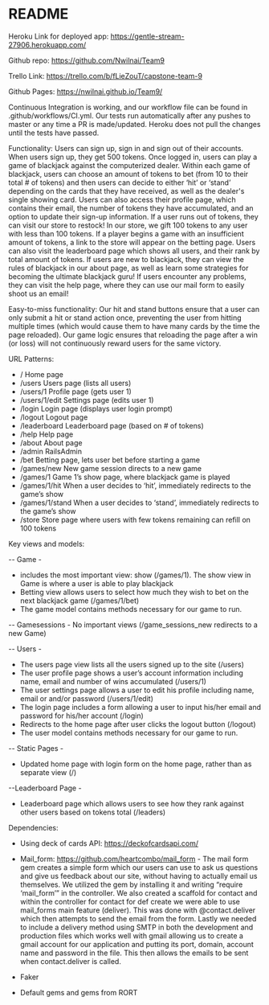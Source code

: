 # README

Heroku Link for deployed app: https://gentle-stream-27906.herokuapp.com/

Github repo: https://github.com/Nwilnai/Team9

Trello Link: https://trello.com/b/fLieZouT/capstone-team-9

Github Pages: https://nwilnai.github.io/Team9/

Continuous Integration is working, and our workflow file can be found in .github/workflows/CI.yml. Our tests run automatically after any pushes to master or any time a PR is made/updated. Heroku does not pull the changes until the tests have passed.

Functionality: Users can sign up, sign in and sign out of their accounts. When users sign up, they get 500 tokens. Once logged in, users can play a game of blackjack against the computerized dealer. Within each game of blackjack, users can choose an amount of tokens to bet (from 10 to their total # of tokens) and then users can decide to either ‘hit’ or ‘stand’ depending on the cards that they have received, as well as the dealer's single showing card. Users can also access their profile page, which contains their email, the number of tokens they have accumulated, and an option to update their sign-up information. If a user runs out of tokens, they can visit our store to restock! In our store, we gift 100 tokens to any user with less than 100 tokens. If a player begins a game with an insufficient amount of tokens, a link to the store will appear on the betting page. Users can also visit the leaderboard page which shows all users, and their rank by total amount of tokens. If users are new to blackjack, they can view the rules of blackjack in our about page, as well as learn some strategies for becoming the ultimate blackjack guru! If users encounter any problems, they can visit the help page, where they can use our mail form to easily shoot us an email!

Easy-to-miss functionality: Our hit and stand buttons ensure that a user can only submit a hit or stand action once, preventing the user from hitting multiple times (which would cause them to have many cards by the time the page reloaded). Our game logic ensures that reloading the page after a win (or loss) will not continuously reward users for the same victory. 

URL Patterns:
- /			        Home page
- /users			Users page (lists all users)
- /users/1		        Profile page (gets user 1)
- /users/1/edit	Settings page (edits user 1)
- /login			Login page (displays user login prompt)
- /logout			Logout page
- /leaderboard                  Leaderboard page (based on # of tokens)
- /help			        Help page
- /about			About page
- /admin                        RailsAdmin
- /bet                          Betting page, lets user bet before starting a game 
- /games/new	                New game session directs to a new game
- /games/1		        Game 1’s show page, where blackjack game is played
- /games/1/hit	                When a user decides to ‘hit’, immediately redirects to the game’s show
- /games/1/stand	        When a user decides to ‘stand’, immediately redirects to the game’s show
- /store                        Store page where users with few tokens remaining can refill on 100 tokens


Key views and models:

-- Game - 
- includes the most important view: show (/games/1). The show view in Game is where a user is able to play blackjack
- Betting view allows users to select how much they wish to bet on the next blackjack game (/games/1/bet)
- The game model contains methods necessary for our game to run.

-- Gamesessions - No important views (/game_sessions_new redirects to a new Game)

-- Users - 
- The users page view lists all the users signed up to the site (/users)	
- The user profile page shows a user’s account information including name, email and number of wins accumulated (/users/1)
- The user settings page allows a user to edit his profile including name, email or and/or password (/users/1/edit)
- The login page includes a form allowing a user to input his/her email and password for his/her account (/login)
- Redirects to the home page after user clicks the logout button (/logout)
- The user model contains methods necessary for our game to run.

-- Static Pages -
- Updated home page with login form on the home page, rather than as separate view (/)

--Leaderboard Page -
- Leaderboard page which allows users to see how they rank against other users based on tokens total (/leaders) 



Dependencies:

- Using deck of cards API: https://deckofcardsapi.com/

- Mail_form: https://github.com/heartcombo/mail_form
        - The mail form gem creates a simple form which our users can use to ask us questions and give us feedback about our site, without having to actually email us themselves. We utilized the gem by installing it and writing “require ‘mail_form’” in the controller. We also created a scaffold for contact and within the controller for contact for def create we were able to use mail_forms main feature (deliver). This was done with @contact.deliver which then attempts to send the email from the form. Lastly we needed to include a delivery method using SMTP in both the development and production files which works well with gmail allowing us to create a gmail account for our application and putting its port, domain, account name and password in the file. This then allows the emails to be sent when contact.deliver is called.

- Faker

- Default gems and gems from RORT
